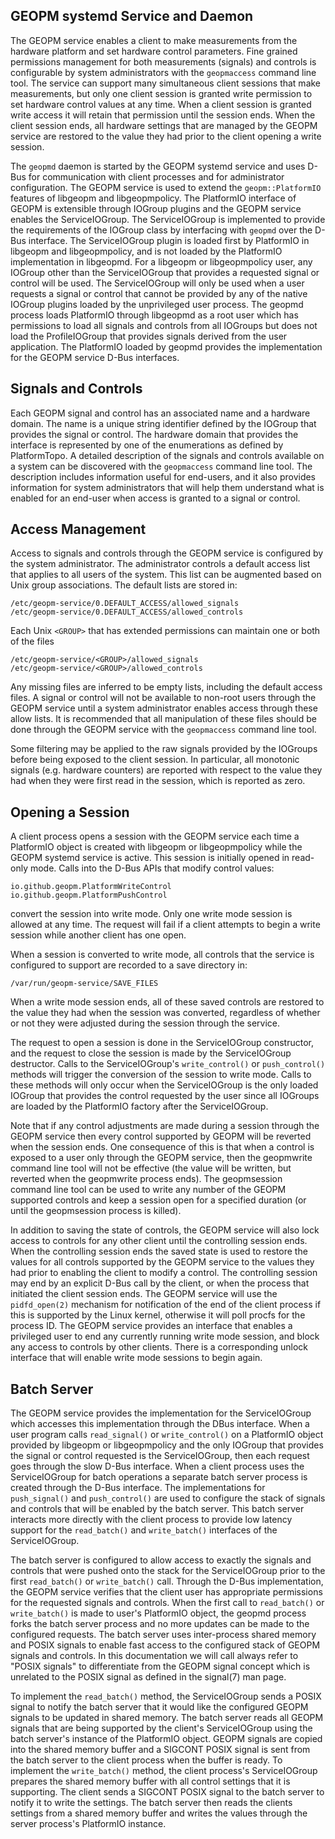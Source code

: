 GEOPM systemd Service and Daemon
--------------------------------

The GEOPM service enables a client to make measurements from the
hardware platform and set hardware control parameters.  Fine grained
permissions management for both measurements (signals) and controls is
configurable by system administrators with the `geopmaccess` command
line tool.  The service can support many simultaneous client sessions
that make measurements, but only one client session is granted write
permission to set hardware control values at any time.  When a client
session is granted write access it will retain that permission until
the session ends.  When the client session ends, all hardware settings
that are managed by the GEOPM service are restored to the value they
had prior to the client opening a write session.

The `geopmd` daemon is started by the GEOPM systemd service and uses
D-Bus for communication with client processes and for administrator
configuration.  The GEOPM service is used to extend the
`geopm::PlatformIO` features of libgeopm and libgeopmpolicy.  The
PlatformIO interface of GEOPM is extensible through IOGroup plugins
and the GEOPM service enables the ServiceIOGroup.  The ServiceIOGroup
is implemented to provide the requirements of the IOGroup class by
interfacing with `geopmd` over the D-Bus interface.  The
ServiceIOGroup plugin is loaded first by PlatformIO in libgeopm and
libgeopmpolicy, and is not loaded by the PlatformIO implementation in
libgeopmd.  For a libgeopm or libgeopmpolicy user, any IOGroup other
than the ServiceIOGroup that provides a requested signal or control
will be used.  The ServiceIOGroup will only be used when a user
requests a signal or control that cannot be provided by any of the
native IOGroup plugins loaded by the unprivileged user process.  The
geopmd process loads PlatformIO through libgeopmd as a root user which
has permissions to load all signals and controls from all IOGroups but
does not load the ProfileIOGroup that provides signals derived from
the user application.  The PlatformIO loaded by geopmd provides the
implementation for the GEOPM service D-Bus interfaces.


Signals and Controls
--------------------

Each GEOPM signal and control has an associated name and a hardware
domain.  The name is a unique string identifier defined by the IOGroup
that provides the signal or control.  The hardware domain that
provides the interface is represented by one of the enumerations as
defined by PlatformTopo.  A detailed description of the signals and
controls available on a system can be discovered with the
`geopmaccess` command line tool.  The description includes information
useful for end-users, and it also provides information for system
administrators that will help them understand what is enabled for an
end-user when access is granted to a signal or control.


Access Management
-----------------

Access to signals and controls through the GEOPM service is configured
by the system administrator.  The administrator controls a default
access list that applies to all users of the system.  This list can be
augmented based on Unix group associations.  The default lists are
stored in:

    /etc/geopm-service/0.DEFAULT_ACCESS/allowed_signals
    /etc/geopm-service/0.DEFAULT_ACCESS/allowed_controls

Each Unix `<GROUP>` that has extended permissions can maintain one or
both of the files

    /etc/geopm-service/<GROUP>/allowed_signals
    /etc/geopm-service/<GROUP>/allowed_controls

Any missing files are inferred to be empty lists, including the
default access files.  A signal or control will not be available to
non-root users through the GEOPM service until a system administrator
enables access through these allow lists.  It is recommended that all
manipulation of these files should be done through the GEOPM service
with the `geopmaccess` command line tool.

Some filtering may be applied to the raw signals provided by the
IOGroups before being exposed to the client session.  In particular,
all monotonic signals (e.g. hardware counters) are reported with
respect to the value they had when they were first read in the
session, which is reported as zero.


Opening a Session
-----------------

A client process opens a session with the GEOPM service each time a
PlatformIO object is created with libgeopm or libgeopmpolicy while the
GEOPM systemd service is active.  This session is initially opened in
read-only mode.  Calls into the D-Bus APIs that modify control values:

    io.github.geopm.PlatformWriteControl
    io.github.geopm.PlatformPushControl

convert the session into write mode.  Only one write mode session is
allowed at any time.  The request will fail if a client attempts to
begin a write session while another client has one open.

When a session is converted to write mode, all controls that the
service is configured to support are recorded to a save directory in:

    /var/run/geopm-service/SAVE_FILES

When a write mode session ends, all of these saved controls are
restored to the value they had when the session was converted,
regardless of whether or not they were adjusted during the session
through the service.

The request to open a session is done in the ServiceIOGroup
constructor, and the request to close the session is made by the
ServiceIOGroup destructor.  Calls to the ServiceIOGroup's
`write_control()` or `push_control()` methods will trigger the
conversion of the session to write mode.  Calls to these methods will
only occur when the ServiceIOGroup is the only loaded IOGroup that
provides the control requested by the user since all IOGroups are
loaded by the PlatformIO factory after the ServiceIOGroup.

Note that if any control adjustments are made during a session through
the GEOPM service then every control supported by GEOPM will be
reverted when the session ends.  One consequence of this is that when
a control is exposed to a user only through the GEOPM service, then
the geopmwrite command line tool will not be effective (the value will
be written, but reverted when the geopmwrite process ends).  The
geopmsession command line tool can be used to write any number of the
GEOPM supported controls and keep a session open for a specified
duration (or until the geopmsession process is killed).

In addition to saving the state of controls, the GEOPM service will
also lock access to controls for any other client until the
controlling session ends.  When the controlling session ends the saved
state is used to restore the values for all controls supported by the
GEOPM service to the values they had prior to enabling the client to
modify a control.  The controlling session may end by an explicit
D-Bus call by the client, or when the process that initiated the
client session ends.  The GEOPM service will use the `pidfd_open(2)`
mechanism for notification of the end of the client process if this is
supported by the Linux kernel, otherwise it will poll procfs for the
process ID.  The GEOPM service provides an interface that enables a
privileged user to end any currently running write mode session, and
block any access to controls by other clients.  There is a
corresponding unlock interface that will enable write mode sessions to
begin again.


Batch Server
------------

The GEOPM service provides the implementation for the ServiceIOGroup
which accesses this implementation through the DBus interface.  When a
user program calls `read_signal()` or `write_control()` on a
PlatformIO object provided by libgeopm or libgeopmpolicy and the only
IOGroup that provides the signal or control requested is the
ServiceIOGroup, then each request goes through the slow D-Bus
interface.  When a client process uses the ServiceIOGroup for batch
operations a separate batch server process is created through the D-Bus
interface.  The implementations for `push_signal()` and
`push_control()` are used to configure the stack of signals and
controls that will be enabled by the batch server.  This batch server
interacts more directly with the client process to provide low latency
support for the `read_batch()` and `write_batch()` interfaces of the
ServiceIOGroup.

The batch server is configured to allow access to exactly the signals
and controls that were pushed onto the stack for the ServiceIOGroup
prior to the first `read_batch()` or `write_batch()` call.  Through
the D-Bus implementation, the GEOPM service verifies that the client
user has appropriate permissions for the requested signals and
controls.  When the first call to `read_batch()` or `write_batch()` is
made to user's PlatformIO object, the geopmd process forks the batch
server process and no more updates can be made to the configured
requests.  The batch server uses inter-process shared memory and POSIX
signals to enable fast access to the configured stack of GEOPM signals
and controls.  In this documentation we will call always refer to
"POSIX signals" to differentiate from the GEOPM signal concept which
is unrelated to the POSIX signal as defined in the signal(7) man page.

To implement the `read_batch()` method, the ServiceIOGroup sends a
POSIX signal to notify the batch server that it would like the
configured GEOPM signals to be updated in shared memory.  The batch
server reads all GEOPM signals that are being supported by the
client's ServiceIOGroup using the batch server's instance of the
PlatformIO object.  GEOPM signals are copied into the shared memory
buffer and a SIGCONT POSIX signal is sent from the batch server to the
client process when the buffer is ready.  To implement the
`write_batch()` method, the client process's ServiceIOGroup prepares
the shared memory buffer with all control settings that it is
supporting.  The client sends a SIGCONT POSIX signal to the batch
server to notify it to write the settings.  The batch server then
reads the clients settings from a shared memory buffer and writes the
values through the server process's PlatformIO instance.
